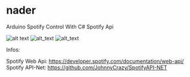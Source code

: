 # nader
Arduino Spotify Control With C# Spotify Api

![alt text](https://i.imgur.com/EJ0SVOS.png)
![alt_text](https://i.imgur.com/YALNEdz.png)
![alt_text](https://i.imgur.com/AciutFS.png)


Infos:

Spotify Web Api: https://developer.spotify.com/documentation/web-api/
Spotify API-Net: https://github.com/JohnnyCrazy/SpotifyAPI-NET
